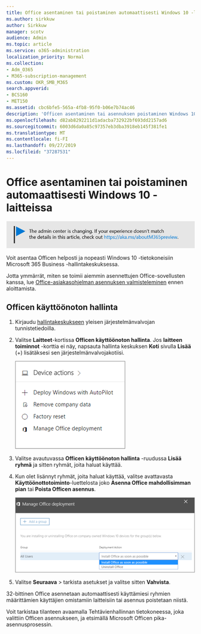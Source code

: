 ```yaml
---
title: Office asentaminen tai poistaminen automaattisesti Windows 10 -laitteissa
ms.author: sirkkuw
author: Sirkkuw
manager: scotv
audience: Admin
ms.topic: article
ms.service: o365-administration
localization_priority: Normal
ms.collection:
- Adm_O365
- M365-subscription-management
ms.custom: OKR_SMB_M365
search.appverid:
- BCS160
- MET150
ms.assetid: cbc6bfe5-565a-4fb8-95f0-b06e7b74ac46
description: 'Officen asentaminen tai asennuksen poistaminen Windows 10-laitteissa Microsoft 365 Business-hallinta keskuksesta. '
ms.openlocfilehash: d82ab8292211d1adacba732922bf693dd2157ad6
ms.sourcegitcommit: 6003d6da0a85c97357eb3dba3918eb145f381fe1
ms.translationtype: MT
ms.contentlocale: fi-FI
ms.lasthandoff: 09/27/2019
ms.locfileid: "37287531"
---
```

# <a name="automatically-install-or-uninstall-office-on-windows-10-devices"></a>Office asentaminen tai poistaminen automaattisesti Windows 10 -laitteissa

[![Etiketti, jonka avulla voit tietää, että hallinta keskus on muuttumassa ja löydät lisä tietoja osoitteessa aka.ms/aboutM365preview.](media/m365admincenterchanging.png)](https://docs.microsoft.com/office365/admin/microsoft-365-admin-center-preview)

Voit asentaa Officen helposti ja nopeasti Windows 10 -tietokoneisiin Microsoft 365 Business -hallintakeskuksessa.
  
Jotta ymmärrät, miten se toimii aiemmin asennettujen Office-sovellusten kanssa, lue [Office-asiakasohjelman asennuksen valmisteleminen](prepare-for-office-client-deployment.md) ennen aloittamista. 
  
## <a name="manage-office-deployments"></a>Officen käyttöönoton hallinta

1. Kirjaudu [hallintakeskukseen](https://aka.ms/bcsportal) yleisen järjestelmänvalvojan tunnistetiedoilla. 
    
2. Valitse **Laitteet**-kortissa **Officen käyttöönoton hallinta**.
      Jos **laitteen toiminnot** -korttia ei näy, napsauta hallinta keskuksen **Koti** sivulla **Lisää** (+) lisätäksesi sen järjestelmänvalvojakotiisi.
    
    ![Screenshot of the Devices card in the admin center](media/9982e784-dbf9-4a76-a159-bb3e2e5aa23f.png)
  
3. Valitse avautuvassa **Officen käyttöönoton hallinta** -ruudussa **Lisää ryhmä** ja sitten ryhmät, joita haluat käyttää.
    
4. Kun olet lisännyt ryhmät, joita haluat käyttää, valitse avattavasta **Käyttöönottotoiminto**-luettelosta joko **Asenna Office mahdollisimman pian** tai **Poista Officen asennus**.
    
    ![In the Manage Office deployment pane, choose either Install Office as soon as possible, or Uninstall Office.](media/00f24a61-1848-40c0-b037-78d726c7d757.png)
  
5. Valitse **Seuraava** \> tarkista asetukset ja valitse sitten **Vahvista**.
    
32-bittinen Office asennetaan automaattisesti käyttämiesi ryhmien määrittämien käyttäjien omistamiin laitteisiin tai asennus poistetaan niistä.
  
Voit tarkistaa tilanteen avaamalla Tehtävienhallinnan tietokoneessa, joka valittiin Officen asennukseen, ja etsimällä Microsoft Officen pika-asennusprosessin.
  


